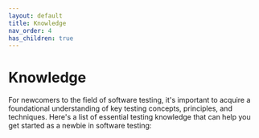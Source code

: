 ```yaml
---
layout: default
title: Knowledge
nav_order: 4
has_children: true
---
```


# Knowledge

For newcomers to the field of software testing, it's important to acquire a foundational understanding of key testing concepts, principles, and techniques. Here's a list of essential testing knowledge that can help you get started as a newbie in software testing: